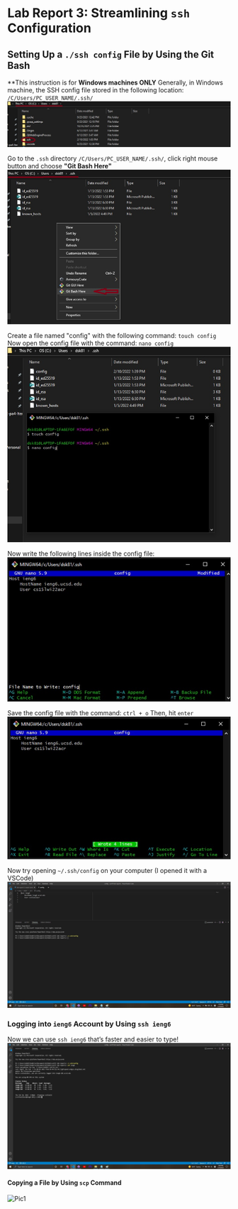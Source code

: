 # Lab Report 3: Streamlining `ssh` Configuration

## Setting Up a `./ssh config` File by Using the Git Bash
**This instruction is for **Windows machines ONLY**
Generally, in Windows machine, the SSH config file stored in the following location: 
`/C/Users/PC_USER_NAME/.ssh/`
![Directory](directory.jpg)

Go to the `.ssh` directory `/C/Users/PC_USER_NAME/.ssh/`, 
click right mouse button and choose **"Git Bash Here"**
![GitBash](GitBash.jpg)

Create a file named "config" with the following command:
`touch config`
Now open the config file with the command:
`nano config`
![touch](touch.jpg)

Now write the following lines inside the config file:
![nano](nano.jpg)

Save the config file with the command: `ctrl + o`
Then, hit `enter`
![configsave](configsave.jpg)

Now try opening `~/.ssh/config` on your computer
(I opened it with a VSCode)
![sshconfig](sshconfig.jpg)


### Logging into `ieng6` Account by Using `ssh ieng6`
Now we can use `ssh ieng6` that’s faster and easier to type!
![sshieng6](sshieng6.jpg)


#### Copying a File by Using `scp` Command
![Pic1]()
